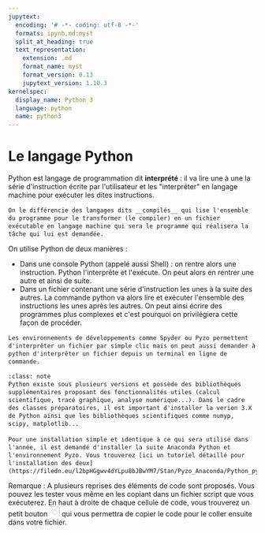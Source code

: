 ```yaml
---
jupytext:
  encoding: '# -*- coding: utf-8 -*-'
  formats: ipynb,md:myst
  split_at_heading: true
  text_representation:
    extension: .md
    format_name: myst
    format_version: 0.13
    jupytext_version: 1.10.3
kernelspec:
  display_name: Python 3
  language: python
  name: python3
---
```


# Le langage Python

Python est langage de programmation dit __interprété__ : il va lire une à une la série d'instruction écrite par l'utilisateur et les "interpréter" en langage machine pour exécuter les dites instructions.

```{margin}
On le différencie des langages dits __compilés__ qui lise l'ensemble du programme pour le transformer (le compiler) en un fichier exécutable en langage machine qui sera le programme qui réalisera la tâche qui lui est demandée.
```

On utilise Python de deux manières :
* Dans une console Python (appelé aussi Shell) : on rentre alors une instruction. Python l'interprête et l'exécute. On peut alors en rentrer une autre et ainsi de suite.
* Dans un fichier contenant une série d'instruction les unes à la suite des autres. La commande python va alors lire et exécuter l'ensemble des instructions les unes après les autres. On peut ainsi écrire des programmes plus complexes et c'est pourquoi on privilégiera cette façon de procéder.

```{margin}
Les environnements de développements comme Spyder ou Pyzo permettent d'interprêter un fichier par simple clic mais on peut aussi demander à python d'interprêter un fichier depuis un terminal en ligne de commande.
```

````{admonition} Installation de Python
:class: note
Python existe sous plusieurs versions et possède des bibliothèques supplémentaires proposant des fonctionnalités utiles (calcul scientifique, tracé graphique, analyse numérique...). Dans le cadre des classes préparatoires, il est important d'installer la verion 3.X de Python ainsi que les bibliothèques scientifiques comme numyp, scipy, matplotlib...

Pour une installation simple et identique à ce qui sera utilisé dans l'année, il est demandé d'installer la suite Anaconda Python et l'environnement Pyzo. Vous trouverez [ici un tutoriel détaillé pour l'installation des deux](https://filedn.eu/l2bpHGgwv4dYLpu8bJBwYM7/Stan/Pyzo_Anaconda/Python_pyzo_insta_gen_auroraW/co/Python_Installation.html).
````

Remarque : A plusieurs reprises des éléments de code sont proposés. Vous pouvez les tester vous même en les copiant dans un fichier script que vous exécuterez. En haut à droite de chaque cellule de code, vous trouverez un petit bouton ![Bouton](./images/copie_code.png) qui vous permettra de copier le code pour le coller ensuite dans votre fichier.